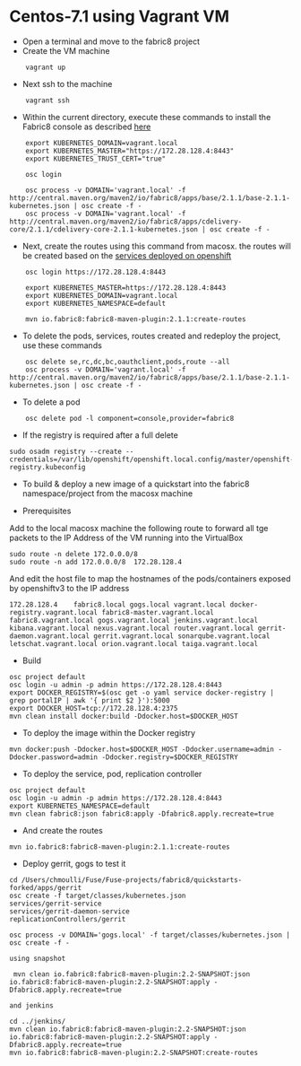 # Centos-7.1 using Vagrant VM

* Open a terminal and move to the fabric8 project
* Create the VM machine
```
    vagrant up
```
* Next ssh to the machine
```
    vagrant ssh
```
* Within the current directory, execute these commands to install the Fabric8 console as described [here](https://github.com/jstrachan/fabric8/blob/docs-2.1.x/docs/fabric8OnOpenShift.md#install-fabric8-apps)  
```
    export KUBERNETES_DOMAIN=vagrant.local
    export KUBERNETES_MASTER="https://172.28.128.4:8443"
    export KUBERNETES_TRUST_CERT="true"
    
    osc login
    
    osc process -v DOMAIN='vagrant.local' -f http://central.maven.org/maven2/io/fabric8/apps/base/2.1.1/base-2.1.1-kubernetes.json | osc create -f -
    osc process -v DOMAIN='vagrant.local' -f http://central.maven.org/maven2/io/fabric8/apps/cdelivery-core/2.1.1/cdelivery-core-2.1.1-kubernetes.json | osc create -f -
```
* Next, create the routes using this command from macosx. the routes will be created based on the [services deployed on openshift](https://github.com/jstrachan/fabric8/blob/docs-2.1.x/docs/fabric8OnOpenShift.md#creating-routes)
```
    osc login https://172.28.128.4:8443
    
    export KUBERNETES_MASTER=https://172.28.128.4:8443
    export KUBERNETES_DOMAIN=vagrant.local
    export KUBERNETES_NAMESPACE=default
    
    mvn io.fabric8:fabric8-maven-plugin:2.1.1:create-routes
```
* To delete the pods, services, routes created and redeploy the project, use these commands
```
    osc delete se,rc,dc,bc,oauthclient,pods,route --all
    osc process -v DOMAIN='vagrant.local' -f http://central.maven.org/maven2/io/fabric8/apps/base/2.1.1/base-2.1.1-kubernetes.json | osc create -f -
```

* To delete a pod 
```
    osc delete pod -l component=console,provider=fabric8
```

* If the registry is required after a full delete
```
sudo osadm registry --create --credentials=/var/lib/openshift/openshift.local.config/master/openshift-registry.kubeconfig
```

* To build & deploy a new image of a quickstart into the fabric8 namespace/project from the macosx machine 

* Prerequisites

Add to the local macosx machine the following route to forward all tge packets to the IP Address of the VM running into the VirtualBox
```
sudo route -n delete 172.0.0.0/8
sudo route -n add 172.0.0.0/8  172.28.128.4
```  
And edit the host file to map the hostnames of the pods/containers exposed by openshiftv3 to the IP address

```
172.28.128.4	fabric8.local gogs.local vagrant.local docker-registry.vagrant.local fabric8-master.vagrant.local fabric8.vagrant.local gogs.vagrant.local jenkins.vagrant.local kibana.vagrant.local nexus.vagrant.local router.vagrant.local gerrit-daemon.vagrant.local gerrit.vagrant.local sonarqube.vagrant.local letschat.vagrant.local orion.vagrant.local taiga.vagrant.local
```
  
* Build

```
osc project default
osc login -u admin -p admin https://172.28.128.4:8443
export DOCKER_REGISTRY=$(osc get -o yaml service docker-registry | grep portalIP | awk '{ print $2 }'):5000
export DOCKER_HOST=tcp://172.28.128.4:2375
mvn clean install docker:build -Ddocker.host=$DOCKER_HOST
```

* To deploy the image within the Docker registry
``` 
mvn docker:push -Ddocker.host=$DOCKER_HOST -Ddocker.username=admin -Ddocker.password=admin -Ddocker.registry=$DOCKER_REGISTRY
```

* To deploy the service, pod, replication controller

``` 
osc project default
osc login -u admin -p admin https://172.28.128.4:8443
export KUBERNETES_NAMESPACE=default
mvn clean fabric8:json fabric8:apply -Dfabric8.apply.recreate=true
``` 

* And create the routes

```
mvn io.fabric8:fabric8-maven-plugin:2.1.1:create-routes
```

* Deploy gerrit, gogs to test it

```
cd /Users/chmoulli/Fuse/Fuse-projects/fabric8/quickstarts-forked/apps/gerrit
osc create -f target/classes/kubernetes.json
services/gerrit-service
services/gerrit-daemon-service
replicationControllers/gerrit

osc process -v DOMAIN='gogs.local' -f target/classes/kubernetes.json | osc create -f -

using snapshot

 mvn clean io.fabric8:fabric8-maven-plugin:2.2-SNAPSHOT:json io.fabric8:fabric8-maven-plugin:2.2-SNAPSHOT:apply -Dfabric8.apply.recreate=true

and jenkins
 
cd ../jenkins/
mvn clean io.fabric8:fabric8-maven-plugin:2.2-SNAPSHOT:json io.fabric8:fabric8-maven-plugin:2.2-SNAPSHOT:apply -Dfabric8.apply.recreate=true 
mvn io.fabric8:fabric8-maven-plugin:2.2-SNAPSHOT:create-routes 
```








